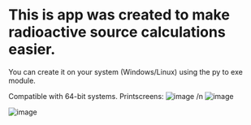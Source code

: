 # This is app was created to make radioactive source calculations easier. 

You can create it on your system (Windows/Linux) using the py to exe module.

Compatible with 64-bit systems.
Printscreens:
![image](https://github.com/user-attachments/assets/ff6a4758-e5a0-462e-800a-2b2822c8900b)
/n
![image](https://github.com/user-attachments/assets/ddaad28e-f8a5-4ecf-b85c-3a561a2d02d8)

![image](https://github.com/user-attachments/assets/158c2c96-af86-4f76-967d-f516926b3c45)
